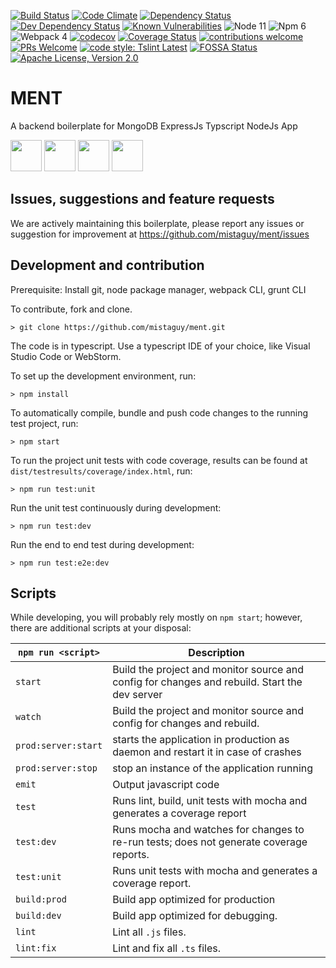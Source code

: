 [![Build Status](https://travis-ci.org/mistaguy/ment.svg?branch=master)](https://travis-ci.org/mistaguy/ment)
[![Code Climate](https://img.shields.io/codeclimate/maintainability/mistaguy/ment.svg?style=flat-square)](https://codeclimate.com/github/mistaguy/ment)
[![Dependency Status](https://david-dm.org/mistaguy/ment.svg)](https://david-dm.org/mistaguy/ment)
[![Dev Dependency Status](https://david-dm.org/mistaguy/ment.svg#info=devDependencies)](https://david-dm.org/mistaguy/ment#info=devDependencies)
[![Known Vulnerabilities](https://snyk.io/test/github/mistaguy/ment.svg)](https://snyk.io/test/github/mistaguy/ment)
![Node 11](https://img.shields.io/badge/node-11.5.x-green.svg)
![Npm 6](https://img.shields.io/badge/npm-6.4.x-green.svg)
![Webpack 4](https://img.shields.io/badge/webpack-4.25.1-green.svg)
[![codecov](https://codecov.io/gh/mistaguy/ment/branch/master/graph/badge.svg)](https://codecov.io/gh/mistaguy/ment)
[![Coverage Status](https://coveralls.io/repos/github/mistaguy/ment/badge.svg?branch=master)](https://coveralls.io/github/mistaguy/ment?branch=master)
[![contributions welcome](https://img.shields.io/badge/contributions-welcome-brightgreen.svg?style=flat-square)](https://github.com/mistaguy/ment/issues)
[![PRs Welcome](https://img.shields.io/badge/PRs-welcome-brightgreen.svg?style=flat-square)](http://makeapullrequest.com)
[![code style: Tslint Latest](https://img.shields.io/badge/tslint_rules-latest-ff69b4.svg?style=flat-square)](https://github.com/buzinas/tslint-eslint-rules)
[![FOSSA Status](https://app.fossa.io/api/projects/git%2Bgithub.com%2Fmistaguy%2Fment.svg?type=shield)](https://app.fossa.io/projects/git%2Bgithub.com%2Fmistaguy%2Fment?ref=badge_shield)
[![Apache License, Version 2.0](https://img.shields.io/badge/License-Apache%202.0-blue.svg)](http://opensource.org/licenses/Apache-2.0)

# MENT
A backend boilerplate for MongoDB  ExpressJs Typscript NodeJs App

<img src="https://i.cloudup.com/zfY6lL7eFa-300x300.png" height="50"> <img src="https://upload.wikimedia.org/wikipedia/en/thumb/4/45/MongoDB-Logo.svg/527px-MongoDB-Logo.svg.png" height="50"> <img src="https://worldvectorlogo.com/logos/nodejs-icon.svg" height="50"> <img src="https://camo.githubusercontent.com/66747a6e05a799aec9c6e04a3e721ca567748e8b/68747470733a2f2f662e636c6f75642e6769746875622e636f6d2f6173736574732f313336353838312f313931383337332f32653035373166612d376462632d313165332d383436352d3839356632393164343366652e706e67" height="50">

## Issues, suggestions and feature requests
We are actively maintaining this boilerplate, please report any issues or suggestion for improvement at https://github.com/mistaguy/ment/issues

## Development and contribution
Prerequisite: Install git, node package manager, webpack CLI, grunt CLI

To contribute, fork and clone.

    > git clone https://github.com/mistaguy/ment.git

The code is in typescript. Use a typescript IDE of your choice, like Visual Studio Code or WebStorm.

To set up the development environment, run:

    > npm install

To automatically compile, bundle and push code changes to the running test project, run:

    > npm start

To run the project unit tests with code coverage, results can be found at `dist/testresults/coverage/index.html`, run:

    > npm run test:unit

Run the unit test continuously during development:

    > npm run test:dev

Run the end to end test during development:

    > npm run test:e2e:dev

## Scripts
While developing, you will probably rely mostly on `npm start`; however, there are additional scripts at your disposal:

|`npm run <script>`|Description|
|------------------|-----------|
|`start`|Build the project and monitor source and config for changes and rebuild. Start the dev server|
|`watch`|Build the project and monitor source and config for changes and rebuild.|
|`prod:server:start`|starts the application in production as daemon and restart it in case of crashes|
|`prod:server:stop`|stop an instance of the application running|
|`emit`|Output javascript code|
|`test`|Runs lint, build, unit tests with mocha and generates a coverage report|
|`test:dev`|Runs mocha and watches for changes to re-run tests; does not generate coverage reports.|
|`test:unit`|Runs unit tests with mocha and generates a coverage report.|
|`build:prod`|Build app optimized for production|
|`build:dev`|Build app optimized for debugging.|
|`lint`|Lint all `.js` files.|
|`lint:fix`|Lint and fix all `.ts` files.|

